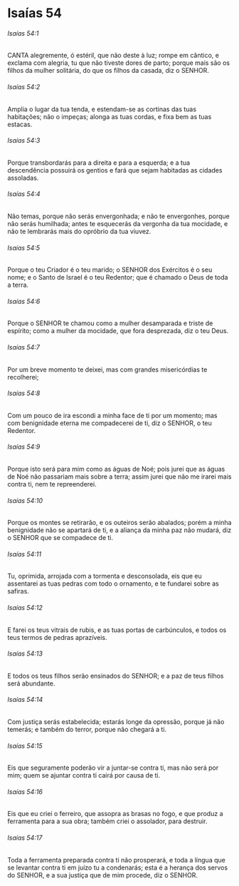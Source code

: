 # Isaías 54

###### Isaías 54:1

CANTA alegremente, ó estéril, que não deste à luz; rompe em cântico, e exclama com alegria, tu que não tiveste dores de parto; porque mais são os filhos da mulher solitária, do que os filhos da casada, diz o SENHOR.

###### Isaías 54:2

Amplia o lugar da tua tenda, e estendam-se as cortinas das tuas habitações; não o impeças; alonga as tuas cordas, e fixa bem as tuas estacas.

###### Isaías 54:3

Porque transbordarás para a direita e para a esquerda; e a tua descendência possuirá os gentios e fará que sejam habitadas as cidades assoladas.

###### Isaías 54:4

Não temas, porque não serás envergonhada; e não te envergonhes, porque não serás humilhada; antes te esquecerás da vergonha da tua mocidade, e não te lembrarás mais do opróbrio da tua viuvez.

###### Isaías 54:5

Porque o teu Criador é o teu marido; o SENHOR dos Exércitos é o seu nome; e o Santo de Israel é o teu Redentor; que é chamado o Deus de toda a terra.

###### Isaías 54:6

Porque o SENHOR te chamou como a mulher desamparada e triste de espírito; como a mulher da mocidade, que fora desprezada, diz o teu Deus.

###### Isaías 54:7

Por um breve momento te deixei, mas com grandes misericórdias te recolherei;

###### Isaías 54:8

Com um pouco de ira escondi a minha face de ti por um momento; mas com benignidade eterna me compadecerei de ti, diz o SENHOR, o teu Redentor.

###### Isaías 54:9

Porque isto será para mim como as águas de Noé; pois jurei que as águas de Noé não passariam mais sobre a terra; assim jurei que não me irarei mais contra ti, nem te repreenderei.

###### Isaías 54:10

Porque os montes se retirarão, e os outeiros serão abalados; porém a minha benignidade não se apartará de ti, e a aliança da minha paz não mudará, diz o SENHOR que se compadece de ti.

###### Isaías 54:11

Tu, oprimida, arrojada com a tormenta e desconsolada, eis que eu assentarei as tuas pedras com todo o ornamento, e te fundarei sobre as safiras.

###### Isaías 54:12

E farei os teus vitrais de rubis, e as tuas portas de carbúnculos, e todos os teus termos de pedras aprazíveis.

###### Isaías 54:13

E todos os teus filhos serão ensinados do SENHOR; e a paz de teus filhos será abundante.

###### Isaías 54:14

Com justiça serás estabelecida; estarás longe da opressão, porque já não temerás; e também do terror, porque não chegará a ti.

###### Isaías 54:15

Eis que seguramente poderão vir a juntar-se contra ti, mas não será por mim; quem se ajuntar contra ti cairá por causa de ti.

###### Isaías 54:16

Eis que eu criei o ferreiro, que assopra as brasas no fogo, e que produz a ferramenta para a sua obra; também criei o assolador, para destruir.

###### Isaías 54:17

Toda a ferramenta preparada contra ti não prosperará, e toda a língua que se levantar contra ti em juízo tu a condenarás; esta é a herança dos servos do SENHOR, e a sua justiça que de mim procede, diz o SENHOR.

